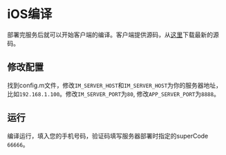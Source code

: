 # iOS编译
部署完服务后就可以开始客户端的编译。客户端提供源码，从[这里](http://www.baidu.com)下载最新的源码。

## 修改配置
找到config.m文件，修改```IM_SERVER_HOST```和```IM_SERVER_HOST```为你的服务器地址，比如```192.168.1.100```。修改```IM_SERVER_PORT```为```80```, 修改```APP_SERVER_PORT```为```8888```。

## 运行
编译运行，填入您的手机号码，验证码填写服务器部署时指定的superCode ```66666```。
